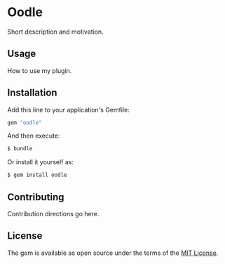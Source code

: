 # Oodle
Short description and motivation.

## Usage
How to use my plugin.

## Installation
Add this line to your application's Gemfile:

```ruby
gem "oodle"
```

And then execute:
```bash
$ bundle
```

Or install it yourself as:
```bash
$ gem install oodle
```

## Contributing
Contribution directions go here.

## License
The gem is available as open source under the terms of the [MIT License](https://opensource.org/licenses/MIT).
